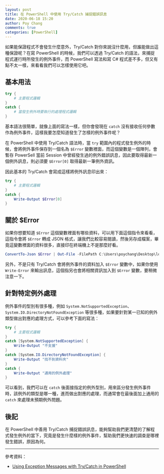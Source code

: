 ```yaml
---
layout: post
title: 在 PowerShell 中使用 Try/Catch 捕捉錯誤訊息
date: 2020-06-18 15:20
author: Poy Chang
comments: true
categories: [PowerShell]
---
```


如果能保證程式不會發生什麼意外，Try/Catch 對你來說沒什麼用，但誰能做出這種保證呢？在寫 PowerShell 的時候，我們可以透過 Try/Catch 的語法，來捕捉程式運行時所發生的例外事件，而 PowerShell 寫法和寫 C# 程式差不多，但又有點不太一樣，來看看我們可以怎樣使用它吧。

## 基本用法

```ps1
try {
    # 主要程式邏輯
}
catch {
    # 當發生例外時要執行的處理程式邏輯
}
```

基本語法很簡單，就像上面的寫法一樣，但你會發現在 `catch` 沒有接收任何參數作為例外事件，這樣我要怎麼知道發生了怎樣的例外事件呢？

在 PowerShell 中使用 Try/Catch 語法時，當 `try` 範圍內的程式發生例外的時候，會將例外事件保存到一個名為 `$Error` 變數裡面，而這個變數是一個陣列，會暫存 PowerSell 當前 Session 中曾經發生過的例外錯誤訊息，因此要取得最新一個例外訊息，則必須要 `$Error[0]` 取得最新一筆例外資訊。

因此基本的 Try/Catch 會寫成這樣將例外訊息印出來：

```ps1
try {
    # 主要程式邏輯
}
catch {
    Write-Output $Error[0]
}
```

## 關於 $Error

如果你想要知道 `$Error` 這個變數裡面有哪些資料，可以用下面這個指令來看看，這指令會將 `$Error` 轉成 JSON 格式，讓我們比較容易閱讀，然後另存成檔案，畢竟這變數裡面的資料很多，直接印在終端機上不是那麼好看。

```ps1
ConvertTo-Json $Error | Out-File -FilePath C:\Users\poychang\Desktop\log.json
```

另外，不是只有 Try/Catch 會將例外事件的資料加入 `$Error` 變數中，如果你使用 `Write-Error` 來輸出訊息，這個指另也會將相關資訊加入到 `$Error` 變數，要稍微注意一下。

## 針對特定例外處理

例外事件的型別有很多種，例如 `System.NotSupportedException`、`System.IO.DirectoryNotFoundException` 等很多種，如果要針對某一已知的例外類型做出對應的處理方式，可以參考下面的寫法：

```ps1
try {
    # 主要程式邏輯
}
catch [System.NotSupportedException] {
    Write-Output "不支援"
}
catch [System.IO.DirectoryNotFoundException] {
    Write-Output "找不到資料夾"
}
catch {
    Write-Output "通用的例外處理"
}
```

可以看到，我們可以在 `catch` 後面接指定的例外型別，用來區分發生例外事件時，該例外的類型是哪一種，進而做出對應的處理，而通常會在最後面加上通用的 `catch` 來處理未預期例外問題。

## 後記

在 PowerShell 中善用 Try/Catch 捕捉錯誤訊息，能夠幫助我們更清楚的了解程式發生例外的當下，究竟是發生什麼樣的例外事件，幫助我們更快速的調查是哪裡發生錯誤，原因為何。

----------

參考資料：

* [Using Exception Messages with Try/Catch in PowerShell](https://jeffbrown.tech/using-exception-messages-with-try-catch-in-powershell/)
